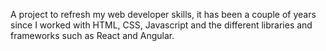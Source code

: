 A project to refresh my web developer skills, it has been a couple of years since I worked with HTML, CSS, Javascript and the different libraries and frameworks such as React and Angular. 
